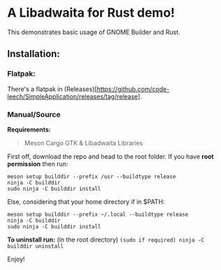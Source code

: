 # A Libadwaita for Rust demo!

This demonstrates basic usage of GNOME Builder and Rust.

## Installation:

### Flatpak:

There's a flatpak in (Releases)[https://github.com/code-leech/SimpleApplication/releases/tag/release].

### Manual/Source

**Requirements:**
> Meson
> Cargo
> GTK & Libadwaita Libraries

First off, download the repo and head to the root folder.
If you have **root permission** then run:
```
meson setup builddir --prefix /usr --buildtype release
ninja -C builddir
sudo ninja -C builddir install
```

Else, considering that your home directory if in $PATH:
```
meson setup builddir --prefix ~/.local --buildtype release
ninja -C builddir
sudo ninja -C builddir install
```

**To uninstall run:** (in the root directory) `(sudo if required) ninja -C builddir uninstall`

Enjoy!
